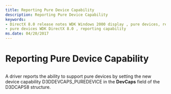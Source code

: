 ```yaml
---
title: Reporting Pure Device Capability
description: Reporting Pure Device Capability
keywords:
- DirectX 8.0 release notes WDK Windows 2000 display , pure devices, reporting capability
- pure devices WDK DirectX 8.0 , reporting capability
ms.date: 04/20/2017
---
```


# Reporting Pure Device Capability


## <span id="ddk_reporting_pure_device_capability_gg"></span><span id="DDK_REPORTING_PURE_DEVICE_CAPABILITY_GG"></span>


A driver reports the ability to support pure devices by setting the new device capability D3DDEVCAPS\_PUREDEVICE in the **DevCaps** field of the D3DCAPS8 structure.

 

 






